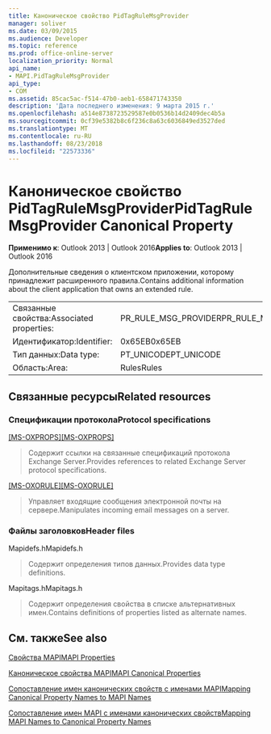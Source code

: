 ```yaml
---
title: Каноническое свойство PidTagRuleMsgProvider
manager: soliver
ms.date: 03/09/2015
ms.audience: Developer
ms.topic: reference
ms.prod: office-online-server
localization_priority: Normal
api_name:
- MAPI.PidTagRuleMsgProvider
api_type:
- COM
ms.assetid: 85cac5ac-f514-47b0-aeb1-658471743350
description: 'Дата последнего изменения: 9 марта 2015 г.'
ms.openlocfilehash: a514e8738723529587e0b0536b14d2409dec4b5a
ms.sourcegitcommit: 0cf39e5382b8c6f236c8a63c6036849ed3527ded
ms.translationtype: MT
ms.contentlocale: ru-RU
ms.lasthandoff: 08/23/2018
ms.locfileid: "22573336"
---
```

# <a name="pidtagrulemsgprovider-canonical-property"></a><span data-ttu-id="9a94d-103">Каноническое свойство PidTagRuleMsgProvider</span><span class="sxs-lookup"><span data-stu-id="9a94d-103">PidTagRuleMsgProvider Canonical Property</span></span>

  
  
<span data-ttu-id="9a94d-104">**Применимо к**: Outlook 2013 | Outlook 2016</span><span class="sxs-lookup"><span data-stu-id="9a94d-104">**Applies to**: Outlook 2013 | Outlook 2016</span></span> 
  
<span data-ttu-id="9a94d-105">Дополнительные сведения о клиентском приложении, которому принадлежит расширенного правила.</span><span class="sxs-lookup"><span data-stu-id="9a94d-105">Contains additional information about the client application that owns an extended rule.</span></span>
  
|||
|:-----|:-----|
|<span data-ttu-id="9a94d-106">Связанные свойства:</span><span class="sxs-lookup"><span data-stu-id="9a94d-106">Associated properties:</span></span>  <br/> |<span data-ttu-id="9a94d-107">PR_RULE_MSG_PROVIDER</span><span class="sxs-lookup"><span data-stu-id="9a94d-107">PR_RULE_MSG_PROVIDER</span></span>  <br/> |
|<span data-ttu-id="9a94d-108">Идентификатор:</span><span class="sxs-lookup"><span data-stu-id="9a94d-108">Identifier:</span></span>  <br/> |<span data-ttu-id="9a94d-109">0x65EB</span><span class="sxs-lookup"><span data-stu-id="9a94d-109">0x65EB</span></span>  <br/> |
|<span data-ttu-id="9a94d-110">Тип данных:</span><span class="sxs-lookup"><span data-stu-id="9a94d-110">Data type:</span></span>  <br/> |<span data-ttu-id="9a94d-111">PT_UNICODE</span><span class="sxs-lookup"><span data-stu-id="9a94d-111">PT_UNICODE</span></span>  <br/> |
|<span data-ttu-id="9a94d-112">Область:</span><span class="sxs-lookup"><span data-stu-id="9a94d-112">Area:</span></span>  <br/> |<span data-ttu-id="9a94d-113">Rules</span><span class="sxs-lookup"><span data-stu-id="9a94d-113">Rules</span></span>  <br/> |
   
## <a name="related-resources"></a><span data-ttu-id="9a94d-114">Связанные ресурсы</span><span class="sxs-lookup"><span data-stu-id="9a94d-114">Related resources</span></span>

### <a name="protocol-specifications"></a><span data-ttu-id="9a94d-115">Спецификации протокола</span><span class="sxs-lookup"><span data-stu-id="9a94d-115">Protocol specifications</span></span>

<span data-ttu-id="9a94d-116">[[MS-OXPROPS]](http://msdn.microsoft.com/library/f6ab1613-aefe-447d-a49c-18217230b148%28Office.15%29.aspx)</span><span class="sxs-lookup"><span data-stu-id="9a94d-116">[[MS-OXPROPS]](http://msdn.microsoft.com/library/f6ab1613-aefe-447d-a49c-18217230b148%28Office.15%29.aspx)</span></span>
  
> <span data-ttu-id="9a94d-117">Содержит ссылки на связанные спецификаций протокола Exchange Server.</span><span class="sxs-lookup"><span data-stu-id="9a94d-117">Provides references to related Exchange Server protocol specifications.</span></span>
    
<span data-ttu-id="9a94d-118">[[MS-OXORULE]](http://msdn.microsoft.com/library/70ac9436-501e-43e2-9163-20d2b546b886%28Office.15%29.aspx)</span><span class="sxs-lookup"><span data-stu-id="9a94d-118">[[MS-OXORULE]](http://msdn.microsoft.com/library/70ac9436-501e-43e2-9163-20d2b546b886%28Office.15%29.aspx)</span></span>
  
> <span data-ttu-id="9a94d-119">Управляет входящие сообщения электронной почты на сервере.</span><span class="sxs-lookup"><span data-stu-id="9a94d-119">Manipulates incoming email messages on a server.</span></span>
    
### <a name="header-files"></a><span data-ttu-id="9a94d-120">Файлы заголовков</span><span class="sxs-lookup"><span data-stu-id="9a94d-120">Header files</span></span>

<span data-ttu-id="9a94d-121">Mapidefs.h</span><span class="sxs-lookup"><span data-stu-id="9a94d-121">Mapidefs.h</span></span>
  
> <span data-ttu-id="9a94d-122">Содержит определения типов данных.</span><span class="sxs-lookup"><span data-stu-id="9a94d-122">Provides data type definitions.</span></span>
    
<span data-ttu-id="9a94d-123">Mapitags.h</span><span class="sxs-lookup"><span data-stu-id="9a94d-123">Mapitags.h</span></span>
  
> <span data-ttu-id="9a94d-124">Содержит определения свойства в списке альтернативных имен.</span><span class="sxs-lookup"><span data-stu-id="9a94d-124">Contains definitions of properties listed as alternate names.</span></span>
    
## <a name="see-also"></a><span data-ttu-id="9a94d-125">См. также</span><span class="sxs-lookup"><span data-stu-id="9a94d-125">See also</span></span>



[<span data-ttu-id="9a94d-126">Свойства MAPI</span><span class="sxs-lookup"><span data-stu-id="9a94d-126">MAPI Properties</span></span>](mapi-properties.md)
  
[<span data-ttu-id="9a94d-127">Каноническое свойства MAPI</span><span class="sxs-lookup"><span data-stu-id="9a94d-127">MAPI Canonical Properties</span></span>](mapi-canonical-properties.md)
  
[<span data-ttu-id="9a94d-128">Сопоставление имен канонических свойств с именами MAPI</span><span class="sxs-lookup"><span data-stu-id="9a94d-128">Mapping Canonical Property Names to MAPI Names</span></span>](mapping-canonical-property-names-to-mapi-names.md)
  
[<span data-ttu-id="9a94d-129">Сопоставление имен MAPI с именами канонических свойств</span><span class="sxs-lookup"><span data-stu-id="9a94d-129">Mapping MAPI Names to Canonical Property Names</span></span>](mapping-mapi-names-to-canonical-property-names.md)

